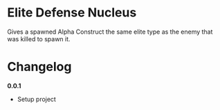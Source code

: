 # Elite Defense Nucleus

Gives a spawned Alpha Construct the same elite type as the enemy that was killed to spawn it.
# Changelog

**0.0.1**

-   Setup project
